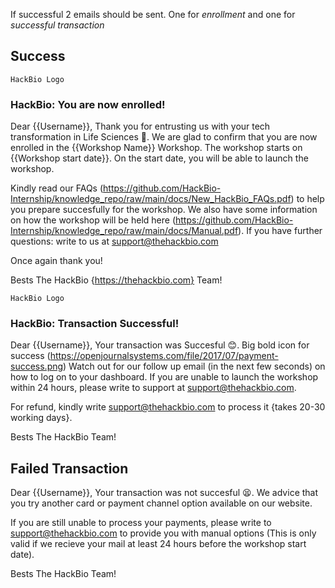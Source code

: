 If successful 2 emails should be sent. One for *enrollment* and one for *successful transaction*
## Success

`HackBio Logo`
### HackBio: You are now enrolled!
Dear {{Username}},
Thank you for entrusting us with your tech transformation in Life Sciences 🥰. We are glad to confirm that you are now enrolled in the {{Workshop Name}} Workshop. The workshop starts on {{Workshop start date}}. 
On the start date, you will be able to launch the workshop.

Kindly read our FAQs (https://github.com/HackBio-Internship/knowledge_repo/raw/main/docs/New_HackBio_FAQs.pdf) to help you prepare succesfully for the workshop.
We also have some information on how the workshop will be held here (https://github.com/HackBio-Internship/knowledge_repo/raw/main/docs/Manual.pdf).
If you have further questions: write to us at support@thehackbio.com

Once again thank you!

Bests
The HackBio {https://thehackbio.com} Team!

`HackBio Logo`
### HackBio: Transaction Successful!
Dear {{Username}},
Your transaction was Succesful 😊. 
Big bold icon for success (https://openjournalsystems.com/file/2017/07/payment-success.png)
Watch out for our follow up email (in the next few seconds) on how to log on to your dashboard. If you are unable to launch the workshop within 24 hours, please write to support at support@thehackbio.com. 

For refund, kindly write support@thehackbio.com to process it {takes 20-30 working days}. 

Bests
The HackBio Team!

## Failed Transaction
Dear {{Username}},
Your transaction was not succesful 😫. We advice that you try another card or payment channel option available on our website. 

If you are still unable to process your payments, please write to support@thehackbio.com to provide you with manual options (This is only valid if we recieve your mail at least 24 hours before the workshop start date). 

Bests
The HackBio Team!
